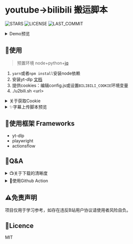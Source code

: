 # youtube->bilibili 搬运脚本
![STARS](https://img.shields.io/github/stars/ame-yu/u2bili?color=%231cd&style=for-the-badge)
![LICENSE](https://img.shields.io/github/license/ame-yu/u2bili?style=for-the-badge)
![LAST_COMMIT](https://img.shields.io/github/last-commit/ame-yu/u2bili?style=for-the-badge)
<details>
    <summary>Demo预览</summary>

![Preview](docs/preview.gif)
</details>

## 🍔使用
> 预置环境 node+python+[jq](https://github.com/stedolan/jq)
> 
1. `yarn`或者`npm install`安装node依赖
2. 安装yt-dlp [文档](https://github.com/yt-dlp/yt-dlp#installation)
3. 提供cookies：编辑config.js或设置`BILIBILI_COOKIE`环境变量
4. ./u2bili.sh \<url\>

<details>
    <summary>关于获取Cookie</summary>
    
登录后F12,Application(应用程序)面板，选择cookie进行查看。
![Cookie](docs/cookie.jpg)
填写[config.js](config.js)最后4个参数或设置`BILIBILI_COOKIE`环境变量
```
BILIBILI_COOKIE环境变量格式如下：
DedeUserID=XXX;DedeUserID__ckMd5=XXX;bili_jct=XXX;SESSDATA=XXX
```
👆 大概一个月更新一次bili_jct和SESSDATA
</details>

<details>
    <summary>✨字幕上传脚本预览</summary>
    
![Cookie](docs/preview_uploadsubs.gif)
</details>

## 🍱使用框架 Frameworks
- yt-dlp
- playwright
- actionsflow

## 🧂Q&A
<details>
    <summary>📺关于下载的清晰度</summary>

如有装有ffmpeg则会自动选择高画质视频和高画质音频然后合并。
yt-dlp文档 [github.com/yt-dlp/yt-dlp#format-selection](https://github.com/yt-dlp/yt-dlp#format-selection)
</details>

<details>
    <summary>🍥使用Github Action</summary>

<h2 ><b>❗重要提示：请clone后push到自己的私有仓库，使用<a href="https://github.com/settings/billing">额度内action时间！<a></b></h2>
<br>

Actions面板设置Secret `BILIBILI_COOKIE` （必要步骤）
```
DedeUserID=XXX;DedeUserID__ckMd5=XXX;bili_jct=XXX;SESSDATA=XXX
```

几个重要参数
- 扫描周期`schedule.cron` [.github/workflows/actionsflow.yml](.github/workflows/actionsflow.yml)
- 订阅频道`channel_id` [workflows/youtube.yml](workflows/youtube.yml)
- 视频条目过滤`filterScript` 默认只对比了时间选取24小时内的视频 [workflows/youtube.yml](workflows/youtube.yml)
  - [脚本文档](https://actionsflow.github.io/docs/workflow/#ontriggerconfigfilterscript)
  - [完整视频参数](https://actionsflow.github.io/docs/triggers/youtube/#outputs)
</details>

## ⚠免责声明
项目仅用于学习参考，如存在违反B站用户协议请使用者风险自负。

## 📜Licence
MIT

